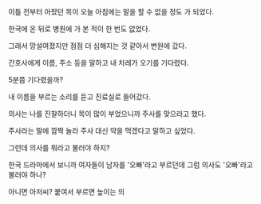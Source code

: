 이틀 전부터 아팠던 목이 오늘 아침에는 말을 할 수 없을 정도 가 되었다.

한국에 온 뒤로 병원에 가 본 적이 한 번도 없었다.

그래서 망설여졌지만 점점 더 심해지는 것 같아서 변원에 갔다.

간호사에게 이름, 주소 등을 말하고 내 차레가 오기를 기다렸다.

5분쯤 기다렸을까?

내 이름을 부르는 소리를 듣고 진료실로 들어갔다.

의사는 나를 진찰하더니 목이 많이 부었으니까 주사를 맞으라고 했다.

주사라는 말에 깜짝 놀라 주사 대신 약을 먹겠다고 말하고 싶었다.

그런데 의사를 뭐라고 불러야 하지?

한국 드라마에서 보니까 여자들이 남자를 '오빠'라고 부르던데 그럼 의사도 '오빠'라고 불러야 하나?

아니면 아저씨?
붙여서 부르면 높이는 의

